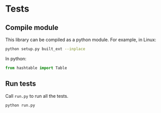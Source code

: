 # Tests 

## Compile module

This library can be compiled as a python module. For example, in Linux:
```bash
python setup.py built_ext --inplace
```
In python:
```python
from hashtable import Table
```

## Run tests
Call `run.py` to run all the tests.

```python
python run.py
```
